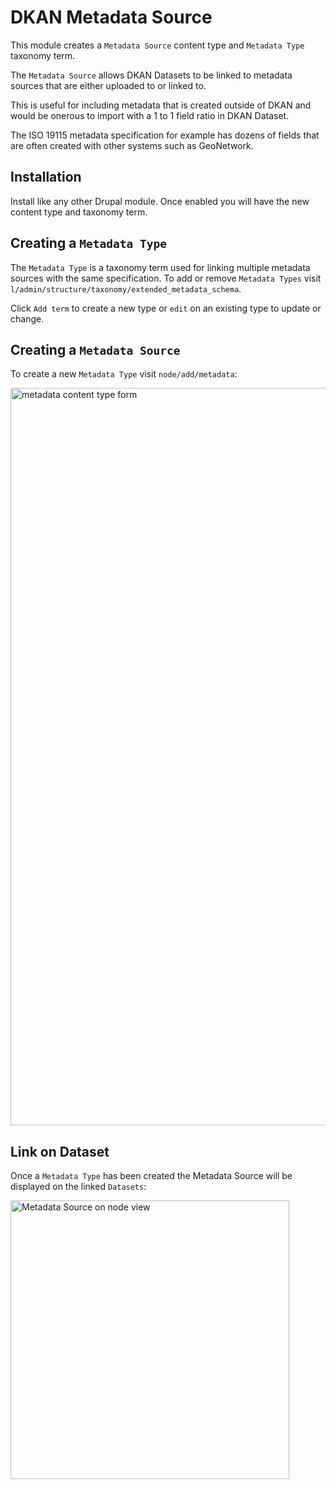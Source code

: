 # DKAN Metadata Source

This module creates a ``Metadata Source`` content type and ``Metadata Type`` taxonomy term.

The ``Metadata Source`` allows DKAN Datasets to be linked to metadata sources that are either uploaded to or linked to.

This is useful for including metadata that is created outside of DKAN and would be onerous to import with a 1 to 1 field ratio in DKAN Dataset.

The ISO 19115 metadata specification for example has dozens of fields that are often created with other systems such as GeoNetwork.

## Installation
Install like any other Drupal module. Once enabled you will have the new content type and taxonomy term.

## Creating a ``Metadata Type``

The ``Metadata Type`` is a taxonomy term used for linking multiple metadata sources with the same specification. To add or remove ``Metadata Types`` visit ``l/admin/structure/taxonomy/extended_metadata_schema``.

Click ``Add term`` to create a new type or ``edit`` on an existing type to update or change.

## Creating a ``Metadata Source``

To create a new ``Metadata Type`` visit ``node/add/metadata``:

<img width="1180" alt="metadata content type form" src="https://cloud.githubusercontent.com/assets/512243/9552367/0927b9d2-4d7d-11e5-85e6-137751a336b1.png">

## Link on Dataset
Once a ``Metadata Type`` has been created the Metadata Source will be displayed on the linked ``Datasets``:

<img width="446" alt="Metadata Source on node view" src="https://cloud.githubusercontent.com/assets/512243/9552388/3d15af2e-4d7d-11e5-9d51-2304bf03c59f.png">

